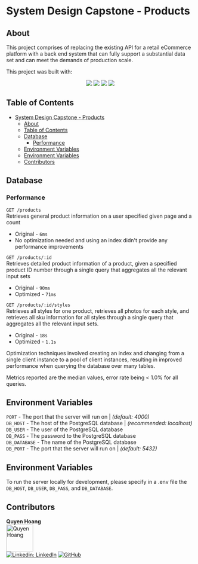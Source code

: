 # System Design Capstone - Products

## About

This project comprises of replacing the existing API for a retail eCommerce platform with a back end system that can fully support a substantial data set and can meet the demands of production scale.

This project was built with:

<div align="center" width="100%">
  <img src="https://img.shields.io/badge/react-%2320232a.svg?style=for-the-badge&logo=react&logoColor=%2361DAFB" />
  <img src="https://img.shields.io/badge/node.js-6DA55F?style=for-the-badge&logo=node.js&logoColor=white" />
  <img src="https://img.shields.io/badge/express.js-%23404d59.svg?style=for-the-badge&logo=express&logoColor=%2361DAFB" />
  <img src="https://img.shields.io/badge/AWS-%23FF9900.svg?style=for-the-badge&logo=amazon-aws&logoColor=white" />
</div>

## Table of Contents

- [System Design Capstone - Products](#system-design-capstone---products)
  - [About](#about)
  - [Table of Contents](#table-of-contents)
  - [Database](#database)
    - [Performance](#performance)
  - [Environment Variables](#environment-variables)
  - [Environment Variables](#environment-variables-1)
  - [Contributors](#contributors)

## Database

### Performance

`GET /products`\
Retrieves general product information on a user specified given page and a count

- Original - `6ms`
- No optimization needed and using an index didn't provide any performance improvements

`GET /products/:id`\
Retrieves detailed product information of a product, given a specified product ID number through a single query that aggregates all the relevant input sets

- Original - `90ms`
- Optimized - `71ms`

`GET /products/:id/styles`\
Retrieves all styles for one product, retrieves all photos for each style, and retrieves all sku information for all styles through a single query that aggregates all the relevant input sets.

- Original - `18s`
- Optimized - `1.1s`

Optimization techniques involved creating an index and changing from a single client instance to a pool of client instances, resulting in improved performance when querying the database over many tables.

Metrics reported are the median values, error rate being < 1.0% for all queries.

## Environment Variables

`PORT` - The port that the server will run on | <em>(default: 4000)</em>\
`DB_HOST` - The host of the PostgreSQL database | <em>(recommended: localhost)</em>\
`DB_USER` - The user of the PostgreSQL database\
`DB_PASS` - The password to the PostgreSQL database\
`DB_DATABASE` - The name of the PostgreSQL database\
`DB_PORT` - The port that the server will run on | <em>(default: 5432)</em>

## Environment Variables

To run the server locally for development, please specify in a .env file the `DB_HOST`, `DB_USER`, `DB_PASS`, and `DB_DATABASE`.

## Contributors

**Quyen Hoang**\
<img src="https://user-images.githubusercontent.com/104607182/198861294-a3c1a341-0f11-4cdd-bba1-c4a254c40fc6.png" alt="Quyen Hoang" width="72">\
[![Linkedin: LinkedIn](https://img.shields.io/badge/linkedin-%230077B5.svg?style=for-the-badge&logo=linkedin&logoColor=white&link=https://www.linkedin.com/in/caleb-kim0510/)](https://www.linkedin.com/in/quyenduhoang/)
[![GitHub](https://img.shields.io/badge/github-%23121011.svg?style=for-the-badge&logo=github&logoColor=white&link=https://github.com/cariboukim)](https://github.com/quyencodes/)
